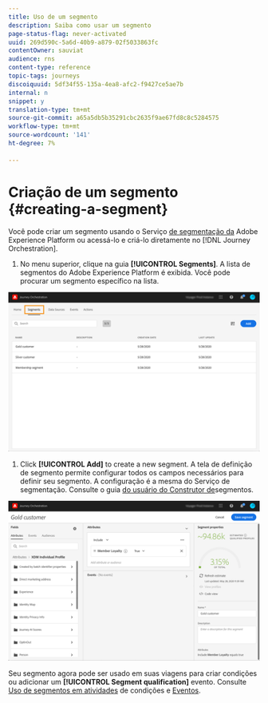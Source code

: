 ```yaml
---
title: Uso de um segmento
description: Saiba como usar um segmento
page-status-flag: never-activated
uuid: 269d590c-5a6d-40b9-a879-02f5033863fc
contentOwner: sauviat
audience: rns
content-type: reference
topic-tags: journeys
discoiquuid: 5df34f55-135a-4ea8-afc2-f9427ce5ae7b
internal: n
snippet: y
translation-type: tm+mt
source-git-commit: a65a5db5b35291cbc2635f9ae67fd8c8c5284575
workflow-type: tm+mt
source-wordcount: '141'
ht-degree: 7%

---
```




# Criação de um segmento {#creating-a-segment}

Você pode criar um segmento usando o Serviço [de segmentação da](https://docs.adobe.com/content/help/en/experience-platform/segmentation/home.html) Adobe Experience Platform ou acessá-lo e criá-lo diretamente no [!DNL Journey Orchestration].

1. No menu superior, clique na guia **[!UICONTROL Segments]**. A lista de segmentos do Adobe Experience Platform é exibida. Você pode procurar um segmento específico na lista.

![](../assets/segment1.png)

1. Click **[!UICONTROL Add]** to create a new segment. A tela de definição de segmento permite configurar todos os campos necessários para definir seu segmento. A configuração é a mesma do Serviço de segmentação. Consulte o guia [do usuário do Construtor de](https://docs.adobe.com/content/help/en/experience-platform/segmentation/ui/overview.html)segmentos.

![](../assets/segment2.png)

Seu segmento agora pode ser usado em suas viagens para criar condições ou adicionar um **[!UICONTROL Segment qualification]** evento. Consulte [Uso de segmentos em atividades](../segment/using-a-segment.md) de condições e [Eventos](../building-journeys/segment-qualification-events.md).